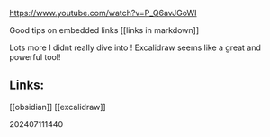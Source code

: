 
https://www.youtube.com/watch?v=P_Q6avJGoWI

Good tips on embedded links
[[links in markdown]]

Lots more I didnt really dive into ! 
Excalidraw seems like a great and powerful tool!


## Links: 

[[obsidian]]
[[excalidraw]]


202407111440
